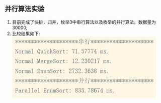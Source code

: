 ## 并行算法实验
1. 目前完成了快排，归并，枚举3中串行算法以及枚举的并行算法。数据量为30000;
2. 比较结果如下:<br>
![image](https://github.com/czhnju161220026/image/blob/master/para.jpg?raw=true)